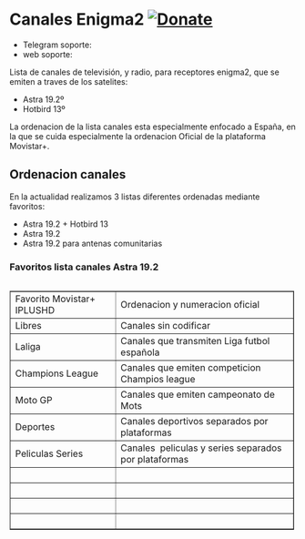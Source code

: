 # Canales Enigma2 <a href="https://www.paypal.me/jungleteam" rel="nofollow"><img src="https://camo.githubusercontent.com/d5d24e33e2f4b6fe53987419a21b203c03789a8f/68747470733a2f2f696d672e736869656c64732e696f2f62616467652f446f6e6174652d50617950616c2d677265656e2e737667" alt="Donate" data-canonical-src="https://img.shields.io/badge/Donate-PayPal-green.svg" style="max-width:100%;"></a></h1>

* Telegram soporte: 
* web soporte: 

Lista de canales de televisión, y radio, para receptores enigma2, que se emiten a traves de los satelites:

* Astra 19.2º
* Hotbird 13º

La ordenacion de la lista canales esta especialmente enfocado a España, en la que se cuida especialmente la ordenacion Oficial de la plataforma Movistar+.

## Ordenacion canales
En la actualidad realizamos 3 listas diferentes ordenadas mediante favoritos:
* Astra 19.2 + Hotbird 13
* Astra 19.2
* Astra 19.2 para antenas comunitarias

### Favoritos lista canales Astra 19.2


<table align="left" border="1" cellpadding="1" cellspacing="1" style="width:500px;">
	<tbody>
		<tr>
			<td>Favorito Movistar+ IPLUSHD</td>
			<td>Ordenacion y numeracion oficial</td>
		</tr>
		<tr>
			<td>Libres</td>
			<td>Canales sin codificar</td>
		</tr>
		<tr>
			<td>Laliga</td>
			<td>Canales que transmiten Liga futbol espa&ntilde;ola</td>
		</tr>
		<tr>
			<td>Champions League</td>
			<td>Canales que emiten competicion Champios league</td>
		</tr>
		<tr>
			<td>Moto GP</td>
			<td>Canales que emiten campeonato de Mots</td>
		</tr>
		<tr>
			<td>Deportes</td>
			<td>Canales deportivos separados por plataformas</td>
		</tr>
		<tr>
			<td>Peliculas Series</td>
			<td>Canales&nbsp; peliculas y series separados por plataformas</td>
		</tr>
		<tr>
			<td>&nbsp;</td>
			<td>&nbsp;</td>
		</tr>
		<tr>
			<td>&nbsp;</td>
			<td>&nbsp;</td>
		</tr>
		<tr>
			<td>&nbsp;</td>
			<td>&nbsp;</td>
		</tr>
		<tr>
			<td>&nbsp;</td>
			<td>&nbsp;</td>
		</tr>
	</tbody>
</table>



